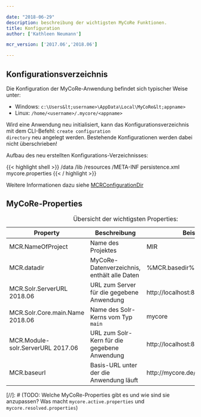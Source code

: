 ```yaml
---

date: "2018-06-29"
description: beschreibung der wichtigsten MyCoRe Funktionen.
title: Konfiguration
author: ['Kathleen Neumann']

mcr_version: ['2017.06','2018.06']

---
```



## Konfigurationsverzeichnis

Die Konfiguration der MyCoRe-Anwendung befindet sich typischer Weise unter:

* Windows: <code>c:\Users\&lt;username>\AppData\Local\MyCoRe\&lt;appname></code>
* Linux: <code>/home/&lt;username>/.mycore/&lt;appname></code>

Wird eine Anwendung neu initialisiert, kann das Konfigurationsverzeichnis mit dem CLI-Befehl:
<code>create configuration directory</code> neu angelegt werden. Bestehende Konfigurationen
werden dabei nicht überschrieben!

Aufbau des neu erstellten Konfigurations-Verzeichnisses:

{{< highlight shell >}}
/data
/lib
/resources
  /META-INF
    persistence.xml
mycore.properties
{{< / highlight >}}

Weitere Informationen dazu siehe [MCRConfigurationDir](http://www.mycore.de/generated/mycore/apidocs/org/mycore/common/config/MCRConfigurationDir.html)

## MyCoRe-Properties

<table class="table table-striped">
        <caption>Übersicht der wichtigsten Properties:</caption>
        <thead>
          <tr>
            <th>Property</th>
            <th>Beschreibung</th>
            <th>Beispiel</th>
          </tr>
        </thead>
        <tbody>
          <tr>
            <td>MCR.NameOfProject</td>
            <td>Name des Projektes</td>
            <td>MIR</td>
          </tr>
          <tr>
            <td>MCR.datadir</td>
            <td>MyCoRe-Datenverzeichnis, enthält alle Daten</td>
            <td>%MCR.basedir%/data (default)</td>
          </tr>
          <tr>
            <td>MCR.Solr.ServerURL <span class="label label-warning">2018.06</span></td>
            <td>URL zum Server für die gegebene Anwendung</td>
            <td>http://localhost:8983/</td>
          </tr>
          <tr>
            <td>MCR.Solr.Core.main.Name <span class="label label-warning">2018.06</span></td>
            <td>Name des Solr-Kerns vom Typ <code>main</code></td>
            <td>mycore</td>
          </tr>
          <tr>
            <td>MCR.Module-solr.ServerURL <span class="label label-warning">2017.06</span></td>
            <td>URL zum Solr-Kern für die gegebene Anwendung</td>
            <td>http://localhost:8080/solr/mycore</td>
          </tr>
          <tr>
            <td>MCR.baseurl</td>
            <td>Basis-URL unter der die Anwendung läuft</td>
            <td>http://mycore.de/mir/</td>
          </tr>
        </tbody>
      </table>
<!-- https://www.jamestharpe.com/code-comments-markdown/ -->
[//]: # (TODO: Welche MyCoRe-Properties gibt es und wie sind sie anzupassen? Was macht <code>mycore.active.properties</code> und <code>mycore.resolved.properties</code>)



